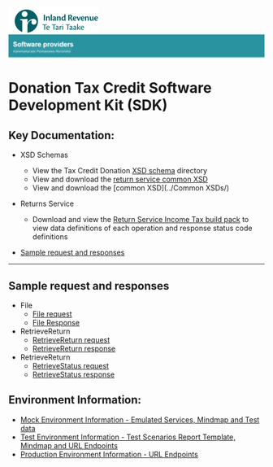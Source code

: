 ![IRD logo](../Images/IRlogo.gif)
![Software Dev](../Images/SoftwareDev.png)

# Donation Tax Credit Software Development Kit (SDK)

## Key Documentation:

* XSD Schemas 
    * View the Tax Credit Donation [XSD schema](xsd/ReturREB.v1.xsd) directory
    * View and download the [return service common XSD](../Service%20-%20Return/Latest/)
    * View and download the [common XSD](../Common XSDs/)
	
* Returns Service 
	* Download and view the [Return Service Income Tax build pack](Gateway%20Services%20Build%20Pack%20-%20Return%20Service%20-%20INC.pdf) to view data definitions of each operation and response status code definitions		

* [Sample request and responses](#Sample-request-and-responses)

---

## Sample request and responses

- File
    - [File request](sample%20messages/file_request_ir526_standalone.xml)
    - [File Response](sample%20messages/file_response.xml)
- RetrieveReturn
    - [RetrieveReturn request](sample%20messages/retrievereturn_request_ir526.xml)
    - [RetrieveReturn response](sample%20messages/retrievereturn_response_ir526.xml) 
- RetrieveReturn
    - [RetrieveStatus request](sample%20messages/retrievestatus_request_ir526.xml)
    - [RetrieveStatus response](sample%20messages/retrievestatus_response_ir526.xml)
   
## Environment Information: 
- [Mock Environment Information - Emulated Services, Mindmap and Test data](test%20details/TestingInfomation.md#mock-environment-information)
- [Test Environment Information - Test Scenarios Report Template, Mindmap and URL Endpoints](test%20details/TestingInfomation.md#test-environment-information)
- [Production Environment Information - URL Endpoints](test%20details/TestingInfomation.md#Production-Environment-Information)	